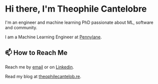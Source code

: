 # Hi there, I'm Theophile Cantelobre

I'm an engineer and machine learning PhD passionate about ML, software and community.

I am a Machine Learning Engineer at [Pennylane](https://pennylane.com).

## 📫 How to Reach Me

Reach me by [email](mailto:my-gh-username@google's_email_service.com) or on [Linkedin](https://www.linkedin.com/in/theophile-cantelobre/).

Read my blog at [theophilecantelob.re](https://theophilecantelob.re).

